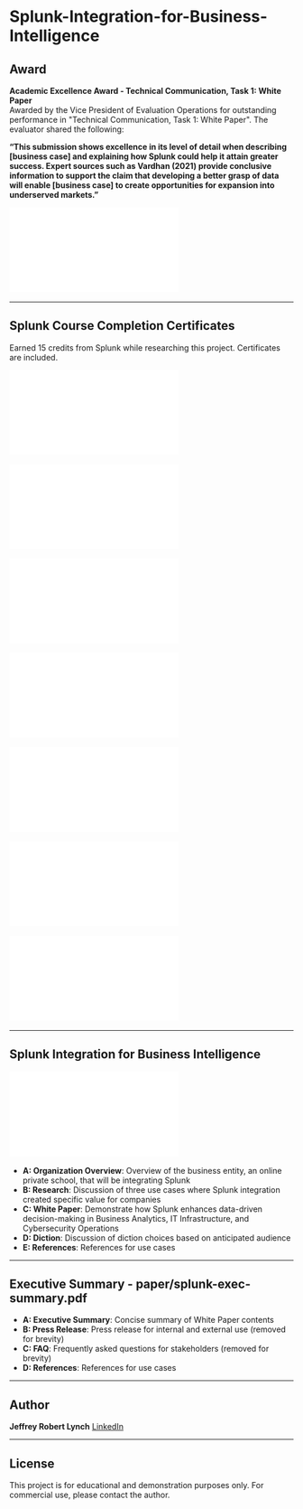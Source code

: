 # Splunk-Integration-for-Business-Intelligence

##  Award

**Academic Excellence Award - Technical Communication, Task 1: White Paper**  
Awarded by the Vice President of Evaluation Operations for outstanding performance in "Technical Communication, Task 1: White Paper". The evaluator shared the following:

**“This submission shows excellence in its level of detail when describing [business case] and explaining how Splunk could help it attain greater success. Expert sources such as Vardhan (2021) provide conclusive information to support the claim that developing a better grasp of data will enable [business case] to create opportunities for expansion into underserved markets.”**

![Award](award/Tech_Comm_Award.pdf)

---

##  Splunk Course Completion Certificates

Earned 15 credits from Splunk while researching this project. Certificates are included.

![Fundamentals 1](certs/splunkFundamentals1.pdf)

![Fundamentals 2](certs/splunkFundamentals2.pdf)

![Fields](certs/splunkFields.pdf)

![Visualizations](certs/splunkVisualizations.pdf)

![Scheduling, Reports, Alerts](certs/splunkSchedulingReportsAlerts.pdf)

![Time](certs/splunkTime.pdf)

![Statistical Processing](certs/splunkStatisticalProcessing.pdf)

---

## Splunk Integration for Business Intelligence
![Splunk Integration for Business Intelligence](paper/splunk-white-paper.pdf)

- **A: Organization Overview**: Overview of the business entity, an online private school, that will be integrating Splunk
- **B: Research**: Discussion of three use cases where Splunk integration created specific value for companies
- **C: White Paper**: Demonstrate how Splunk enhances data-driven decision-making in Business Analytics, IT Infrastructure, and Cybersecurity Operations  
- **D: Diction**: Discussion of diction choices based on anticipated audience 
- **E: References**: References for use cases  

---

## Executive Summary - paper/splunk-exec-summary.pdf

- **A: Executive Summary**: Concise summary of White Paper contents 
- **B: Press Release**: Press release for internal and external use (removed for brevity) 
- **C: FAQ**: Frequently asked questions for stakeholders (removed for brevity) 
- **D: References**: References for use cases   

---

## Author

**Jeffrey Robert Lynch**  [LinkedIn](https://www.linkedin.com/in/jeffrey-lynch-350930348)

---
##  License

This project is for educational and demonstration purposes only. For commercial use, please contact the author.
